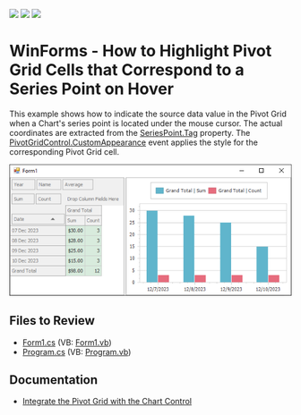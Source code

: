 <!-- default badges list -->
![](https://img.shields.io/endpoint?url=https://codecentral.devexpress.com/api/v1/VersionRange/128574787/13.1.4%2B)
[![](https://img.shields.io/badge/Open_in_DevExpress_Support_Center-FF7200?style=flat-square&logo=DevExpress&logoColor=white)](https://supportcenter.devexpress.com/ticket/details/E2929)
[![](https://img.shields.io/badge/📖_How_to_use_DevExpress_Examples-e9f6fc?style=flat-square)](https://docs.devexpress.com/GeneralInformation/403183)
<!-- default badges end -->

# WinForms - How to Highlight Pivot Grid Cells that Correspond to a Series Point on Hover

This example shows how to indicate the source data value in the Pivot Grid when a Chart's series point is located under the mouse cursor. The actual coordinates are extracted from the [SeriesPoint.Tag](https://documentation.devexpress.com/#CoreLibraries/DevExpressXtraChartsSeriesPoint_Tagtopic) property. The [PivotGridControl.CustomAppearance](https://docs.devexpress.com/WindowsForms/DevExpress.XtraPivotGrid.PivotGridControl.CustomAppearance) event applies the style for the corresponding Pivot Grid cell.

![Chart](./images/chart.png)

## Files to Review

* [Form1.cs](./CS/WindowsApplication53/Form1.cs) (VB: [Form1.vb](./VB/WindowsApplication53/Form1.vb))
* [Program.cs](./CS/WindowsApplication53/Program.cs) (VB: [Program.vb](./VB/WindowsApplication53/Program.vb))

## Documentation 

* [Integrate the Pivot Grid with the Chart Control](https://docs.devexpress.com/WindowsForms/8748/controls-and-libraries/pivot-grid/data-analysis/integration-with-the-chart-control)